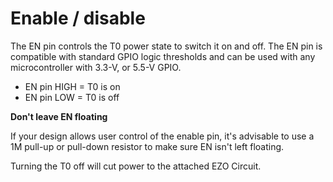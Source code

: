 
# <i class="fas fa-power-off"></i> Enable / disable <!-- {docsify-ignore} -->

The EN pin controls the T0 power state to switch it on and off. The EN pin is compatible with standard GPIO logic thresholds and can be used with any microcontroller with 3.3-V, or 5.5-V GPIO.

* EN pin HIGH = T0 is on
* EN pin LOW = T0 is off

**Don't leave EN floating**

If your design allows user control of the enable pin, it's advisable to use a 1M pull-up or pull-down resistor to make sure EN isn't left floating.

Turning the T0 off will cut power to the attached EZO Circuit.
